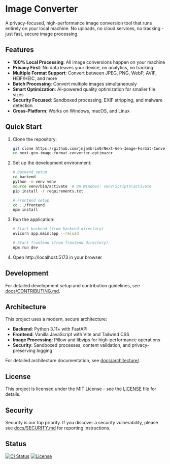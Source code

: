 # Image Converter

A privacy-focused, high-performance image conversion tool that runs entirely on your local machine. No uploads, no cloud services, no tracking - just fast, secure image processing.

## Features

- **100% Local Processing**: All image conversions happen on your machine
- **Privacy First**: No data leaves your device, no analytics, no tracking
- **Multiple Format Support**: Convert between JPEG, PNG, WebP, AVIF, HEIF/HEIC, and more
- **Batch Processing**: Convert multiple images simultaneously
- **Smart Optimization**: AI-powered quality optimization for smaller file sizes
- **Security Focused**: Sandboxed processing, EXIF stripping, and malware detection
- **Cross-Platform**: Works on Windows, macOS, and Linux

## Quick Start

1. Clone the repository:

   ```bash
   git clone https://github.com/jnjambrin0/Next-Gen-Image-Format-Converter-Optimizer.git
   cd next-gen-image-format-converter-optimazer
   ```

2. Set up the development environment:

   ```bash
   # Backend setup
   cd backend
   python -m venv venv
   source venv/bin/activate  # On Windows: venv\Scripts\activate
   pip install -r requirements.txt

   # Frontend setup
   cd ../frontend
   npm install
   ```

3. Run the application:

   ```bash
   # Start backend (from backend directory)
   uvicorn app.main:app --reload

   # Start frontend (from frontend directory)
   npm run dev
   ```

4. Open http://localhost:5173 in your browser

## Development

For detailed development setup and contribution guidelines, see [docs/CONTRIBUTING.md](docs/CONTRIBUTING.md).

## Architecture

This project uses a modern, secure architecture:

- **Backend**: Python 3.11+ with FastAPI
- **Frontend**: Vanilla JavaScript with Vite and Tailwind CSS
- **Image Processing**: Pillow and libvips for high-performance operations
- **Security**: Sandboxed processes, content validation, and privacy-preserving logging

For detailed architecture documentation, see [docs/architecture/](docs/architecture/).

## License

This project is licensed under the MIT License - see the [LICENSE](LICENSE) file for details.

## Security

Security is our top priority. If you discover a security vulnerability, please see [docs/SECURITY.md](docs/SECURITY.md) for reporting instructions.

## Status

[![CI Status](https://github.com/jnjambrin0/Next-Gen-Image-Format-Converter-Optimizer/workflows/CI/badge.svg)](https://github.com/jnjambrin0/Next-Gen-Image-Format-Converter-Optimizer/actions)
[![License](https://img.shields.io/badge/license-MIT-blue.svg)](LICENSE)
